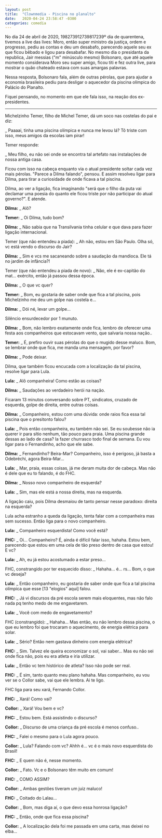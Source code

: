 ```yaml
---
layout: post
title:  "Clownmedia - Piscina no planalto"
date:   2020-04-24 23:58:47 -0300
categories: comedia
---
```


No dia 24 de abril de 2020, 198273912739817239º dia de quarentena, tivemos a live das lives: Moro, então super ministro da justiça, ordem e progresso, pediu as contas e deu um desabafo, parecendo aquele seu ex que ficou bêbado e ligou para desabafar. No mesmo dia o presidanta da republica, Jair messias ("m" minúsculo mesmo) Bolsonaro, que até aquele momento considerava Moro seu super amigo, ficou titi e fez outra live, para mostrar o quão chateado estava com suas amargas palavras.

Nessa resposta, Bolsonaro fala, além de outras pérolas, que para ajudar a economia brasileira pediu para desligar o aquecedor da piscina olímpica do Palácio do Planalto.

Fiquei pensando, no momento em que ele fala isso, na reação dos ex-presidentes.

--------------------------------------------------------------------------------

Michelzinho Temer, filho de Michel Temer, dá um soco nas costelas do pai e diz:

_ Paaaai, tinha uma piscina olímpica e nunca me levou lá? Tô triste com isso, meus amigos da escolas iam pirar!

Temer responde:

_ Meu filho, eu não sei onde se encontra tal artefato nas instalações de nossa antiga casa.

Ficou com isso na cabeça enquanto via o atual presidente soltar cada vez mais pérolas. "Parece a Dilma falando", pensou. E assim resolveu ligar para Dilma, para tirar a curiosidade de onde ficava a tal piscina.

Dilma, ao ver a ligação, fica imaginando "será que o filho da puta vai declamar uma poesia do quanto ele ficou triste por não participar do atual governo?". E atende.

**Dilma:** _ Alô?

**Temer:** _ Oi Dilma, tudo bom?

**Dilma:** _ Não sabia que na Transilvania tinha celular e que dava para fazer ligação internacional.

Temer (que não entendeu a piada): _ Ah não, estou em São Paulo. Olha só, vc está vendo o discurso do Jair?

**Dilma:** _ Sim e vcs me sacaneando sobre a saudação da mandioca. Ele tá no jardim de infância?!

Temer (que não entendeu a piada de novo): _ Não, ele é ex-capitão do mat... exército, então já passou dessa época. 

**Dilma:** _ O que vc quer?

**Temer:** _ Bom, eu gostaria de saber onde que fica a tal piscina, pois Michelzinho me deu um golpe nas costela e...

**Dilma:** _ Dói né, levar um golpe...

Silêncio ensurdecedor por 1 munuto.

**Dilma:** _ Bom, não lembro exatamente onde fica, lembro de oferecer uma festa aos companheiros que estocavam vento, que salvaria nossa nação..

**Temer:** _ É, prefiro ouvir suas pérolas do que o mugido desse maluco. Bom, se lembrar onde que fica, me manda uma mensagem, por favor?

**Dilma:** _ Pode deixar.

Dilma, que também ficou encucada com a localização da tal piscina, resolve ligar para Lula.

**Lula:** _ Alô companheira! Como estão as coisas?

**Dilma:** _ Saudações ao verdadeiro herói na nação.

Ficaram 13 minutos conversando sobre PT, sindicatos, cruzado de esquerda, golpe de direita, entre outras coisas.

**Dilma:** _ Companheiro, estou com uma dúvida: onde raios fica essa tal piscina que o presitonto falou?

**Lula:** _ Pois então companheira, eu também não sei. Se eu soubesse não ia querer ir para sítio nenhum, tão pouco para praia. Uma piscina grande dessas ao lado de casa? Ia fazer churrasco todo final de semana. Eu vou ligar para o Fernandinho, acho que ele sabe.

**Dilma:** _ Fernandinho? Beira-Mar? Companheiro, isso é perigoso, já basta a Odebréchi, agora Beira-Mar...

**Lula:** _ Mar, praia, essas coisas, já me deram muita dor de cabeça. Mas não é dele que eu to falando, é do FHC.

**Dilma:** _ Nosso novo companheiro de esquerda?

**Lula:** _ Sim, mas ele está a nossa direita, mas na esquerda.

A ligação caiu, pois Dilma desmaiou de tanto pensar nesse paradoxo: direita na esquerda?

Lula acha estranho a queda da ligação, tenta falar com a companheira mas sem sucesso. Então liga para o novo companheiro.

**Lula:** _ Companheiro esquerdista! Como você está?

**FHC:** _ Oi... Companheiro? É, ainda é difícil falar isso, hahaha. Estou bem, parecendo que estou em uma cela de tão preso dentro de casa que estou! E vc?

**Lula:** _ Ah, eu já estou acostumado a estar preso...

FHC, constrangido por ter esquecido disso: _ Hahaha... é... rs... Bom, o que vc deseja?

**Lula:** _ Então companheiro, eu gostaria de saber onde que fica a tal piscina olímpica que esse [13 "elogios" aqui] falou.

**FHC:** _ Já vi discursos da pré escola serem mais eloquentes, mas não falo nada pq tenho medo de me engavetarem.

**Lula:** _ Você com medo de engavetamento? 

FHC (constrangido): _ Hahaha... Mas então, eu não lembro dessa piscina, o que eu lembro foi que trocaram o aquecimento, de energia elétrica para solar.

**Lula:** _ Sério? Então nem gastava dinheiro com energia elétrica?

**FHC:** _ Sim. Talvez ele queira economizar o sol, vai saber... Mas eu não sei onde fica não, pois eu era atleta e iria utilizar.

**Lula:** _ Então vc tem histórico de atleta? Isso não pode ser real.

**FHC:** _ É sim, tanto quanto meu plano hahaha. Mas companheiro, eu vou ver se o Collor sabe, vai que ele lembra. Ai te ligo.

FHC liga para seu xará, Fernando Collor.

**FHC:** _ Xará! Como vai?

**Collor:** _ Xará! Vou bem e vc?

**FHC:** _ Estou bem. Está assistindo o discurso?

**Collor:** _ Discurso de uma criança da pré escola é menos confuso..

**FHC:** _ Falei o mesmo para o Lula agora pouco.

**Collor:** _ Lula? Falando com vc? Ahhh é... vc é o mais novo esquerdista do Brasil!

**FHC:** _ E quem não é, nesse momento.

**Collor:** _ Fato. Vc e o Bolsonaro têm muito em comum!

**FHC:** _ COMO ASSIM?

**Collor:** _ Ambas gestões tiveram um juiz maluco!

**FHC:** _ Coitado do Lalau...

**Collor:** _ Bom, mas diga aí, o que devo essa honrosa ligação?

**FHC:** _ Então, onde que fica essa piscina?

**Collor:** _ A localização dela foi me passada em uma carta, mas deixei no elba...
